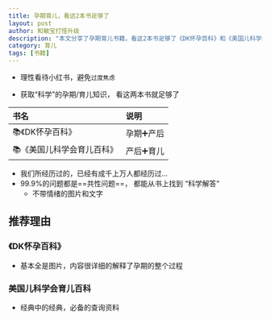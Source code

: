 ```yaml
---
title: 孕期育儿，看这2本书足够了
layout: post
author: 和敏宝打怪升级
description: "本文分享了孕期育儿书籍，看这2本书足够了《DK怀孕百科》和《美国儿科学会育儿百科》 "
category: 育儿 
tags: [书籍]
---
```


- 理性看待小红书，避免`过度焦虑`

- 获取“科学”的孕期/育儿知识， 看这两本书就足够了

|书名|说明|
|:--|:--|
|📚《DK怀孕百科》|孕期➕产后|
|📚《美国儿科学会育儿百科》|产后➕育儿|


- 我们所经历过的，已经有成千上万人都经历过...
- 99.9%的问题都是==共性问题==， 都能从书上找到 “科学解答”
	- 不带情绪的图片和文字
 

## 推荐理由

### 《DK怀孕百科》
- 基本全是图片，内容很详细的解释了孕期的整个过程

### 美国儿科学会育儿百科
- 经典中的经典，必备的查询资料